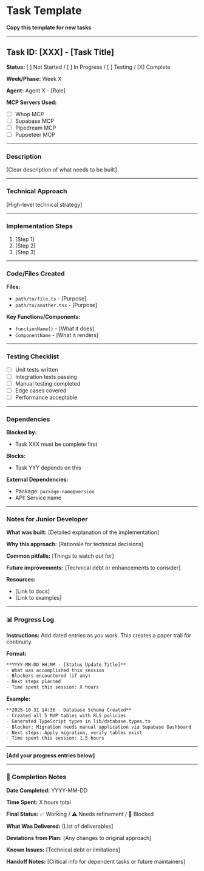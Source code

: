 # Task Template

**Copy this template for new tasks**

---

## Task ID: [XXX] - [Task Title]

**Status:** [ ] Not Started / [ ] In Progress / [ ] Testing / [X] Complete

**Week/Phase:** Week X

**Agent:** Agent X - [Role]

**MCP Servers Used:**
- [ ] Whop MCP
- [ ] Supabase MCP
- [ ] Pipedream MCP
- [ ] Puppeteer MCP

---

### Description

[Clear description of what needs to be built]

---

### Technical Approach

[High-level technical strategy]

---

### Implementation Steps

1. [Step 1]
2. [Step 2]
3. [Step 3]

---

### Code/Files Created

**Files:**
- `path/to/file.ts` - [Purpose]
- `path/to/another.tsx` - [Purpose]

**Key Functions/Components:**
- `functionName()` - [What it does]
- `ComponentName` - [What it renders]

---

### Testing Checklist

- [ ] Unit tests written
- [ ] Integration tests passing
- [ ] Manual testing completed
- [ ] Edge cases covered
- [ ] Performance acceptable

---

### Dependencies

**Blocked by:**
- Task XXX must be complete first

**Blocks:**
- Task YYY depends on this

**External Dependencies:**
- Package: `package-name@version`
- API: Service name

---

### Notes for Junior Developer

**What was built:**
[Detailed explanation of the implementation]

**Why this approach:**
[Rationale for technical decisions]

**Common pitfalls:**
[Things to watch out for]

**Future improvements:**
[Technical debt or enhancements to consider]

**Resources:**
- [Link to docs]
- [Link to examples]

---

### 📊 Progress Log

**Instructions:** Add dated entries as you work. This creates a paper trail for continuity.

**Format:**
```markdown
**YYYY-MM-DD HH:MM - [Status Update Title]**
- What was accomplished this session
- Blockers encountered (if any)
- Next steps planned
- Time spent this session: X hours
```

**Example:**
```markdown
**2025-10-31 14:30 - Database Schema Created**
- Created all 5 MVP tables with RLS policies
- Generated TypeScript types in lib/database.types.ts
- Blocker: Migration needs manual application via Supabase Dashboard
- Next steps: Apply migration, verify tables exist
- Time spent this session: 1.5 hours
```

---

**[Add your progress entries below]**

---

### 🏁 Completion Notes

**Date Completed:** YYYY-MM-DD

**Time Spent:** X hours total

**Final Status:** ✅ Working / ⚠️ Needs refinement / 🚫 Blocked

**What Was Delivered:**
[List of deliverables]

**Deviations from Plan:**
[Any changes to original approach]

**Known Issues:**
[Technical debt or limitations]

**Handoff Notes:**
[Critical info for dependent tasks or future maintainers]
